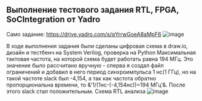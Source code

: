 ## Выполнение тестового задания RTL, FPGA, SoCIntegration от Yadro
Само задание: https://drive.yadro.com/s/qYrrwGoeA8aMpF6
![image](https://github.com/user-attachments/assets/74266a5a-e216-4861-9407-5a0ca43643f9)

В ходе выполнения задания были сделаны цифровая схема в draw.io, дизайн и тестбенч на System Verilog, проверка на Python
Максимальная тактовая частота, на которой схема будет работать равна 194 МГц. Это значение было рассчитано вручную - сперва я создал файл ограничений и добавил в него период синхроимпульса 1 нс(1 ГГц), но на такой частоте slack был -4,154, а так как частота обратно пропорциональна времени, то &'1/(1нс-(-4,154нс))=194 МГц'&. После этого slack стал положительным.
Схема RTL анализа
![image](https://github.com/user-attachments/assets/67642475-4512-460d-bbba-0fef027b37db)
